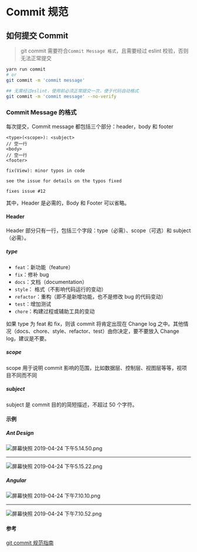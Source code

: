 # Commit 规范

## 如何提交 Commit

> git commit 需要符合`Commit Message 格式`，且需要经过 eslint 校验，否则无法正常提交

```bash
yarn run commit
# or
git commit -m 'commit message'
```

```bash
## 无需经过eslint，使用前必须正常提交一次，便于代码自动格式
git commit -m 'commit message' --no-verify
```

### Commit Message 的格式

每次提交，Commit message 都包括三个部分：header，body 和 footer

```
<type>(<scope>): <subject>
// 空一行
<body>
// 空一行
<footer>
```

```
fix(View): minor typos in code

see the issue for details on the typos fixed

fixes issue #12
```

其中，Header 是必需的，Body 和 Footer 可以省略。

#### Header

Header 部分只有一行，包括三个字段：type（必需）、scope（可选）和 subject（必需）。

##### type

- `feat`：新功能（feature）
- `fix`：修补 bug
- `docs`：文档（documentation）
- `style`： 格式（不影响代码运行的变动）
- `refactor`：重构（即不是新增功能，也不是修改 bug 的代码变动）
- `test`：增加测试
- `chore`：构建过程或辅助工具的变动

如果 type 为 feat 和 fix，则该 commit 将肯定出现在 Change log 之中。其他情况（docs、chore、style、refactor、test）由你决定，要不要放入 Change log，建议是不要。

##### scope

scope 用于说明 commit 影响的范围，比如数据层、控制层、视图层等等，视项目不同而不同

##### subject

subject 是 commit 目的的简短描述，不超过 50 个字符。

#### 示例

##### Ant Design

![屏幕快照 2019-04-24 下午5.14.50.png](https://i.loli.net/2019/04/24/5cc0297135dd4.png)

<hr/>

![屏幕快照 2019-04-24 下午5.15.22.png](https://i.loli.net/2019/04/24/5cc02952bd5f7.png)

##### Angular

![屏幕快照 2019-04-24 下午7.10.10.png](https://i.loli.net/2019/04/24/5cc04451d229e.png)

<hr/>

![屏幕快照 2019-04-24 下午7.10.52.png](https://i.loli.net/2019/04/24/5cc04451dd798.png)

#### 参考

[git commit 规范指南](https://segmentfault.com/a/1190000009048911)
